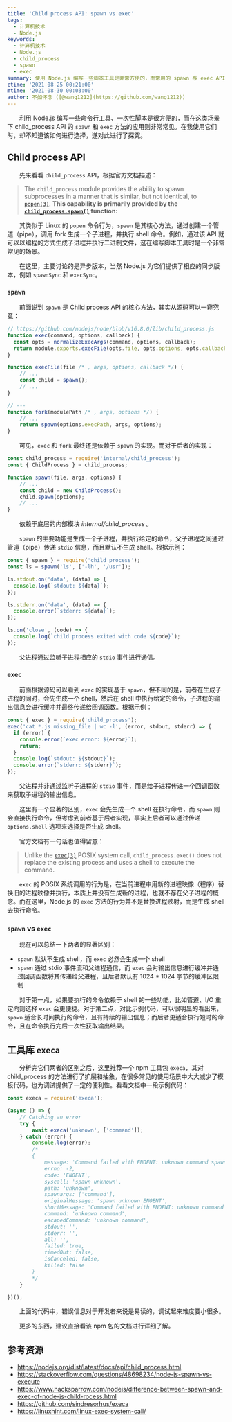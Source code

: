 ```yaml
---
title: 'Child process API: spawn vs exec'
tags:
  - 计算机技术
  - Node.js
keywords:
  - 计算机技术
  - Node.js
  - child_process
  - spawn
  - exec
summary: 使用 Node.js 编写一些脚本工具是非常方便的，而常用的 spawn 与 exec API 有什么不同呢？
ctime: '2021-08-25 00:21:00'
mtime: '2021-08-30 00:03:00'
author: 不如怀念 ([@wang1212](https://github.com/wang1212))
---
```


　　利用 Node.js 编写一些命令行工具、一次性脚本是很方便的，而在这类场景下 child_process API 的 `spawn` 和 `exec` 方法的应用则非常常见。在我使用它们时，却不知道该如何进行选择，遂对此进行了探究。

## Child process API

　　先来看看 `child_process` API，根据官方文档描述：

> The `child_process` module provides the ability to spawn subprocesses in a manner that is similar, but not identical, to [`popen(3)`](http://man7.org/linux/man-pages/man3/popen.3.html). **This capability is primarily provided by the [`child_process.spawn()`](https://nodejs.org/dist/latest/docs/api/child_process.html#child_process_child_process_spawn_command_args_options) function:**

　　其类似于 Linux 的 `popen` 命令行为，`spawn` 是其核心方法，通过创建一个管道（pipe），调用 fork 生成一个子进程，并执行 shell 命令。例如，通过该 API 就可以以编程的方式生成子进程并执行二进制文件，这在编写脚本工具时是一个非常常见的场景。

　　在这里，主要讨论的是异步版本，当然 Node.js 为它们提供了相应的同步版本，例如 `spawnSync` 和 `execSync`。

### `spawn`

　　前面说到 `spawn` 是 Child process API 的核心方法，其实从源码可以一窥究竟：

```js
// https://github.com/nodejs/node/blob/v16.8.0/lib/child_process.js
function exec(command, options, callback) {
  const opts = normalizeExecArgs(command, options, callback);
  return module.exports.execFile(opts.file, opts.options, opts.callback);
}

function execFile(file /* , args, options, callback */) {
    // ...
    const child = spawn();
    // ...
}

// ---
function fork(modulePath /* , args, options */) {
    // ...
    return spawn(options.execPath, args, options);
}
```

　　可见，`exec` 和 `fork` 最终还是依赖于 `spawn` 的实现。而对于后者的实现：

```js
const child_process = require('internal/child_process');
const { ChildProcess } = child_process;

function spawn(file, args, options) {
    // ...
    const child = new ChildProcess();
  	child.spawn(options);
    // ...
}
```

　　依赖于底层的内部模块 _internal/child_process_ 。

　　`spawn` 的主要功能是生成一个子进程，并执行给定的命令，父子进程之间通过管道（pipe）传递 `stdio` 信息，而且默认不生成 shell。根据示例：

```js
const { spawn } = require('child_process');
const ls = spawn('ls', ['-lh', '/usr']);

ls.stdout.on('data', (data) => {
  console.log(`stdout: ${data}`);
});

ls.stderr.on('data', (data) => {
  console.error(`stderr: ${data}`);
});

ls.on('close', (code) => {
  console.log(`child process exited with code ${code}`);
});
```

　　父进程通过监听子进程相应的 `stdio` 事件进行通信。

### `exec`

　　前面根据源码可以看到 `exec` 的实现基于 `spawn`，但不同的是，前者在生成子进程的同时，会先生成一个 shell，然后在 shell 中执行给定的命令，子进程的输出信息会进行缓冲并最终传递给回调函数。根据示例：

```js
const { exec } = require('child_process');
exec('cat *.js missing_file | wc -l', (error, stdout, stderr) => {
  if (error) {
    console.error(`exec error: ${error}`);
    return;
  }
  console.log(`stdout: ${stdout}`);
  console.error(`stderr: ${stderr}`);
});
```

　　父进程并非通过监听子进程的  `stdio`  事件，而是给子进程传递一个回调函数来获取子进程的输出信息。

　　这里有一个显著的区别，`exec` 会先生成一个 shell 在执行命令，而 `spawn` 则会直接执行命令，但考虑到前者基于后者实现，事实上后者可以通过传递 `options.shell` 选项来选择是否生成 shell。

　　官方文档有一句话也值得留意：

> Unlike the [`exec(3)`](http://man7.org/linux/man-pages/man3/exec.3.html) POSIX system call, `child_process.exec()` does not replace the existing process and uses a shell to execute the command.

　　`exec` 的 POSIX 系统调用的行为是，在当前进程中用新的进程映像（程序）替换旧的进程映像并执行，本质上并没有生成新的进程，也就不存在父子进程的概念。而在这里，Node.js 的 `exec` 方法的行为并不是替换进程映射，而是生成 shell 去执行命令。

### `spawn` vs `exec`

　　现在可以总结一下两者的显著区别：

- `spawn` 默认不生成 shell，而 `exec` 必然会生成一个 shell
- `spawn` 通过 stdio 事件流和父进程通信，而 `exec` 会对输出信息进行缓冲并通过回调函数将其传递给父进程，且后者默认有 1024 * 1024 字节的缓冲区限制

　　对于第一点，如果要执行的命令依赖于 shell 的一些功能，比如管道、I/O 重定向则选择 `exec` 会更便捷。对于第二点，对比示例代码，可以很明显的看出来，`spawn` 适合长时间执行的命令，且有持续的输出信息；而后者更适合执行短时的命令，且在命令执行完后一次性获取输出结果。

## 工具库 `execa`

　　分析完它们两者的区别之后，这里推荐一个 npm 工具包 `execa`，其对 child_process 的方法进行了扩展和抽象，在很多常见的使用场景中大大减少了模板代码，也为调试提供了一定的便利性。看看文档中一段示例代码：

```js
const execa = require('execa');

(async () => {
	// Catching an error
	try {
		await execa('unknown', ['command']);
	} catch (error) {
		console.log(error);
		/*
		{
			message: 'Command failed with ENOENT: unknown command spawn unknown ENOENT',
			errno: -2,
			code: 'ENOENT',
			syscall: 'spawn unknown',
			path: 'unknown',
			spawnargs: ['command'],
			originalMessage: 'spawn unknown ENOENT',
			shortMessage: 'Command failed with ENOENT: unknown command spawn unknown ENOENT',
			command: 'unknown command',
			escapedCommand: 'unknown command',
			stdout: '',
			stderr: '',
			all: '',
			failed: true,
			timedOut: false,
			isCanceled: false,
			killed: false
		}
		*/
	}

})();
```

　　上面的代码中，错误信息对于开发者来说是易读的，调试起来难度要小很多。

　　更多的东西，建议直接看该 npm 包的文档进行详细了解。

## 参考资源

- https://nodejs.org/dist/latest/docs/api/child_process.html
- https://stackoverflow.com/questions/48698234/node-js-spawn-vs-execute
- https://www.hacksparrow.com/nodejs/difference-between-spawn-and-exec-of-node-js-child-rocess.html
- https://github.com/sindresorhus/execa
- https://linuxhint.com/linux-exec-system-call/

